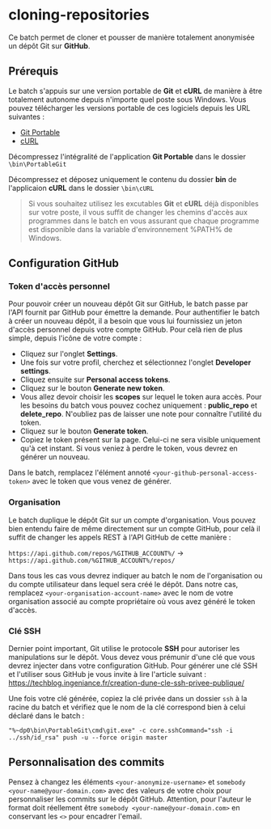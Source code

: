 # cloning-repositories

Ce batch permet de cloner et pousser de manière totalement anonymisée un dépôt Git sur **GitHub**.

## Prérequis

Le batch s'appuis sur une version portable de **Git** et **cURL** de manière à être totalement autonome depuis n'importe quel poste sous Windows.
Vous pouvez télécharger les versions portable de ces logiciels depuis les URL suivantes :

* [Git Portable](https://git-scm.com/download/win)
* [cURL](https://curl.se/download.html)

Décompressez l'intégralité de l'application **Git Portable** dans le dossier `\bin\PortableGit`

Décompressez et déposez uniquement le contenu du dossier **bin** de l'applicaion **cURL** dans le dossier `\bin\cURL`

>Si vous souhaitez utilisez les excutables **Git** et **cURL** déjà disponibles sur votre poste, il vous suffit de changer les chemins d'accès aux programmes dans le batch en vous assurant que chaque programme est disponible dans la variable d'environnement %PATH% de Windows.

## Configuration GitHub

### Token d'accès personnel

Pour pouvoir créer un nouveau dépôt Git sur GitHub, le batch passe par l'API fournit par GitHub pour émettre la demande. Pour authentifier le batch à créer un nouveau dépôt, il a besoin que vous lui fournissiez un jeton d'accès personnel depuis votre compte GitHub. Pour celà rien de plus simple, depuis l'icône de votre compte :

* Cliquez sur l'onglet **Settings**.
* Une fois sur votre profil, cherchez et sélectionnez l'onglet **Developer settings**.
* Cliquez ensuite sur **Personal access tokens**.
* Cliquez sur le bouton **Generate new token**.
* Vous allez devoir choisir les **scopes** sur lequel le token aura accès. Pour les besoins du batch vous pouvez cochez uniquement : **public_repo** et **delete_repo**. N'oubliez pas de laisser une note pour connaître l'utilité du token.
* Cliquez sur le bouton **Generate token**.
* Copiez le token présent sur la page. Celui-ci ne sera visible uniquement qu'à cet instant. Si vous veniez à perdre le token, vous devrez en générer un nouveau.

Dans le batch, remplacez l'élément annoté `<your-github-personal-access-token>` avec le token que vous venez de générer.

### Organisation

Le batch duplique le dépôt Git sur un compte d'organisation. Vous pouvez bien entendu faire de même directement sur un compte GitHub, pour celà il suffit de changer les appels REST à l'API GitHub de cette manière :

`https://api.github.com/repos/%GITHUB_ACCOUNT%/` -> `https://api.github.com/%GITHUB_ACCOUNT%/repos/`

Dans tous les cas vous devrez indiquer au batch le nom de l'organisation ou du compte utilisateur dans lequel sera créé le dépôt. Dans notre cas, remplacez `<your-organisation-account-name>` avec le nom de votre organisation associé au compte propriétaire où vous avez généré le token d'accès.

### Clé SSH

Dernier point important, Git utilise le protocole **SSH** pour autoriser les manipulations sur le dépôt. Vous devez vous prémunir d'une clé que vous devrez injecter dans votre configuration GitHub. Pour générer une clé SSH et l'utiliser sous GitHub je vous invite à lire l'article suivant : <https://techblog.ingeniance.fr/creation-dune-cle-ssh-privee-publique/>

Une fois votre clé générée, copiez la clé privée dans un dossier `ssh` à la racine du batch et vérifiez que le nom de la clé correspond bien à celui déclaré dans le batch :

`"%~dp0\bin\PortableGit\cmd\git.exe" -c core.sshCommand="ssh -i ../ssh/id_rsa" push -u --force origin master`

## Personnalisation des commits

Pensez à changez les éléments `<your-anonymize-username>` et `somebody <your-name@your-domain.com>` avec des valeurs de votre choix pour personnaliser les commits sur le dépôt GitHub. Attention, pour l'auteur le format doit réellement être `somebody <your-name@your-domain.com>` en conservant les `<>` pour encadrer l'email.
